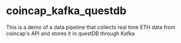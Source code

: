 # coincap_kafka_questdb
This is a demo of a data pipeline that collects real time ETH data from coincap's API and stores it in questDB through Kafka

